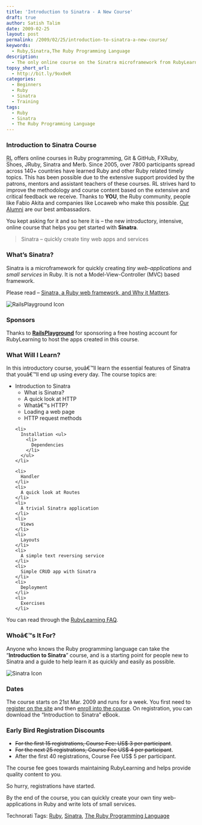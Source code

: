 ```yaml
---
title: 'Introduction to Sinatra - A New Course'
draft: true
author: Satish Talim
date: 2009-02-25
layout: post
permalink: /2009/02/25/introduction-to-sinatra-a-new-course/
keywords:
  - Ruby,Sinatra,The Ruby Programming Language
description:
  - The only online course on the Sinatra microframework from RubyLearning.
topsy_short_url:
  - http://bit.ly/9ox0eR
categories:
  - Beginners
  - Ruby
  - Sinatra
  - Training
tags:
  - Ruby
  - Sinatra
  - The Ruby Programming Language
---
```

<div>
  <h3>
    Introduction to Sinatra Course
  </h3>
  
  <p class="update">
    <abbr title="RubyLearning">RL</abbr> offers online courses in Ruby programming, Git & GitHub, FXRuby, Shoes, JRuby, Sinatra and Merb. Since 2005, over 7800 participants spread across 140+ countries have learned Ruby and other Ruby related timely topics. This has been possible due to the extensive support provided by the patrons, mentors and assistant teachers of these courses. RL strives hard to improve the methodology and course content based on the extensive and critical feedback we receive. Thanks to <strong>YOU</strong>, the Ruby community, people like Fabio Akita and companies like Locaweb who make this possible. <a href="http://rubylearning.com/other/testimonials.html">Our Alumni</a> are our best ambassadors.
  </p>
  
  <p>
    <span class="drop_cap">Y</span>ou kept asking for it and so here it is &#8211; the new introductory, intensive, online course that helps you get started with <strong>Sinatra</strong>.
  </p>
  
  <blockquote class="right">
    <p>
      Sinatra &#8211; quickly create tiny web apps and services
    </p>
  </blockquote>
  
  <h3>
    What&#8217;s Sinatra?
  </h3>
  
  <p>
    Sinatra is a microframework for quickly creating <em>tiny web-applications</em> and <em>small services</em> in Ruby. It is not a Model-View-Controller (MVC) based framework.
  </p>
  
  <p>
    Please read &#8211; <a href="http://deadprogrammersociety.blogspot.com/2007/10/sinatra-ruby-web-framework-and-why-it.html">Sinatra, a Ruby web framework, and Why it Matters</a>.
  </p>
  
  <p>
    <img class="alignright" src="http://rubylearning.com/images/rplogo.png" alt="RailsPlayground Icon" title="RailsPlayground for Rails Hosting Solutions" />
  </p>
  
  <h3>
    Sponsors
  </h3>
  
  <p>
    Thanks to <a href="http://railsplayground.com/"><strong>RailsPlayground</strong></a> for sponsoring a free hosting account for RubyLearning to host the apps created in this course.
  </p>
  
  <h3>
    What Will I Learn?
  </h3>
  
  <p>
    In this introductory course, youâ€™ll learn the essential features of Sinatra that youâ€™ll end up using every day. The course topics are:
  </p>
  
  <ul>
    <li>
      Introduction to Sinatra <ul>
        <li>
          What is Sinatra?
        </li>
        <li>
          A quick look at HTTP
        </li>
        <li>
          Whatâ€™s HTTP?
        </li>
        <li>
          Loading a web page
        </li>
        <li>
          HTTP request methods
        </li>
      </ul>
    </li>
    
    <li>
      Installation <ul>
        <li>
          Dependencies
        </li>
      </ul>
    </li>
    
    <li>
      Handler
    </li>
    <li>
      A quick look at Routes
    </li>
    <li>
      A trivial Sinatra application
    </li>
    <li>
      Views
    </li>
    <li>
      Layouts
    </li>
    <li>
      A simple text reversing service
    </li>
    <li>
      Simple CRUD app with Sinatra
    </li>
    <li>
      Deployment
    </li>
    <li>
      Exercises
    </li>
  </ul>
  
  <p>
    You can read through the <a href="http://rubylearning.com/satishtalim/faq.html">RubyLearning FAQ</a>.
  </p>
  
  <h3>
    Whoâ€™s It For?
  </h3>
  
  <p>
    Anyone who knows the Ruby programming language can take the &#8220;<strong>Introduction to Sinatra</strong>&#8221; course, and is a starting point for people new to Sinatra and a guide to help learn it as quickly and easily as possible.
  </p>
  
  <p>
    <img class="alignright" src="http://rubylearning.com/images/sinatralogo.jpg" alt="Sinatra Icon" title="Sinatra microframework" />
  </p>
  
  <h3>
    Dates
  </h3>
  
  <p>
    The course starts on 21st Mar. 2009 and runs for a week. You first need to <a href="http://rubylearning.org/">register on the site</a> and then <a href="http://rubylearning.org/class/course/view.php?id=27">enroll into the course</a>. On registration, you can download the &#8220;Introduction to Sinatra&#8221; eBook.
  </p>
  
  <h3>
    Early Bird Registration Discounts
  </h3>
  
  <ul>
    <li>
      <span style="text-decoration: line-through">For the first 15 registrations, Course Fee: US$ 3 per participant</span>.
    </li>
    <li>
      <span style="text-decoration: line-through">For the next 25 registrations, Course Fee US$ 4 per participant</span>.
    </li>
    <li>
      After the first 40 registrations, Course Fee US$ 5 per participant.
    </li>
  </ul>
  
  <p>
    The course fee goes towards maintaining RubyLearning and helps provide quality content to you.
  </p>
  
  <p>
    So hurry, registrations have started.
  </p>
  
  <p class="alert">
    By the end of the course, you can quickly create your own tiny web-applications in Ruby and write lots of small services.
  </p>
</div>

Technorati Tags: <a href="http://technorati.com/tag/Ruby" rel="tag">Ruby</a>, <a href="http://technorati.com/tag/Sinatra" rel="tag">Sinatra</a>, <a href="http://technorati.com/tag/The+Ruby+Programming+Language" rel="tag">The Ruby Programming Language</a>

